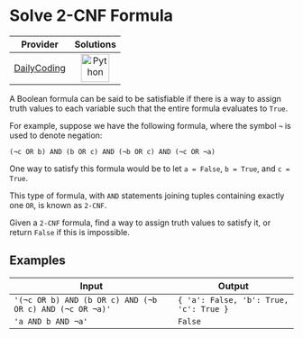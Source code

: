 # Solve 2-CNF Formula

<!-- INFO TABLE BEGIN -->

| Provider                                              | Solutions                                                                                                                                        |
| :---------------------------------------------------: | :----------------------------------------------------------------------------------------------------------------------------------------------: |
| [DailyCoding](../../../docs/providers/DailyCoding.md) | [<img src="https://res.cloudinary.com/rascaltwo/image/upload/v1631924087/python_xzdlti.svg" alt="Python" title="Python" width="50" />](solve.py) |

<!-- INFO TABLE END -->

A Boolean formula can be said to be satisfiable if there is a way to assign truth values to each variable such that the entire formula evaluates to `True`.

For example, suppose we have the following formula, where the symbol `¬` is used to denote negation:

    (¬c OR b) AND (b OR c) AND (¬b OR c) AND (¬c OR ¬a)

One way to satisfy this formula would be to let `a = False`, `b = True`, and `c = True`.

This type of formula, with `AND` statements joining tuples containing exactly one `OR`, is known as `2-CNF`.

Given a `2-CNF` formula, find a way to assign truth values to satisfy it, or return `False` if this is impossible.

## Examples

| Input                                                   | Output                                 |
| ------------------------------------------------------- | -------------------------------------- |
| `'(¬c OR b) AND (b OR c) AND (¬b OR c) AND (¬c OR ¬a)'` | `{ 'a': False, 'b': True, 'c': True }` |
| `'a AND b AND ¬a'`                                      | `False`                                |
